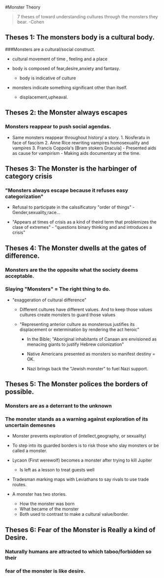 #Monster Theory

> 7 theses of toward understanding cultures through the monsters they bear.
>-Cohen

## Theses 1: The monsters body is a cultural body.


###Monsters are a cultural/social construct.

- cultural movement of time , feeling and a place

- body is composed of fear,desire,anxiety and fantasy.
	- body is indicative of culture
	
- monsters indicate something significant other than itself.
	- displacement,upheaval.
		
## Theses 2: the Monster always escapes

### Monsters  reappear to push social agendas.
	
- Same monsters reappear throughout history/ a story.
		1. Nosferatu in face of fascism
		2. Anne Rice rewriting vampires homosexuality and vampires
		3. Francis Coppola's [Bram stokers Dracula]
			- Presented aids as cause for vampirism
			- Making aids documentary at the time.
			
## Theses 3: The Monster is the harbinger of category crisis

### "Monsters always escape because it refuses easy categorization"
 
- Refusal to participate in the calssificatory "order of things"
		- Gender,sexuality,race...
		
- "Appears at times of crisis as a kind of theird term  that problemizes
	the clase of extremes"
		- "questions binary thinking and and introduces a crisis"
	
## Theses 4: The Monster dwells at the gates of difference.

### Monsters are the the opposite what the society deems acceptable.
### Slaying "Monsters" = The right thing to do.

- "exaggeration of cultural difference" 
	- Different cultures have different values.
		 And to keep those values cultures create monsters
		to guard those values
		
	- "Representing anterior culture as monsterous justifies 
		its displacement or extermination by rendering the act heroic"
	
		- In the Bible; "Aboriginal inhabitants of Canaan are envisioned as
		menacing giants to justify Hebrew colonization"
		
		- Native Americans presented as monsters so manifest destiny = OK.
		
		- Nazi brings back the "Jewish monster" to fuel Nazi support.
		
 ## Theses 5: The Monster polices the borders of possible.
 
### Monsters are as a deterrant to the unknown
### The monster stands as a warning against exploration of its uncertain demesnes

- Monster prevents exploration of (intellect,geography, or sexuality)

- To step into its guarded borders is to risk those who slay monsters
or be called a monster.


- Lycaon (First werewolf) becomes a monster after trying to kill Jupiter
	- Is left as a lesson to treat guests well
	
- Tradesman marking maps with Leviathans to say rivals to use trade routes.

- A monster has two stories.
	- How the monster was born 
	- What became of the monster
	- Both used to contrast to make a cultural value/border.
	

## Theses 6: Fear of the Monster is Really a kind of Desire.

### Naturally humans are attracted to which taboo/forbidden so their
### fear of the monster is like desire.